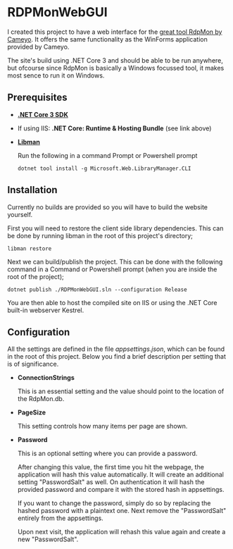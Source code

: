 # RDPMonWebGUI
 
I created this project to have a web interface for the [great tool RdpMon by Cameyo](https://github.com/cameyo/rdpmon).
It offers the same functionality as the WinForms application provided by Cameyo. 

The site's build using .NET Core 3 and should be able to be run anywhere, but ofcourse since RdpMon is basically
a Windows focussed tool, it makes most sence to run it on Windows.

## Prerequisites

* **[.NET Core 3 SDK](https://dotnet.microsoft.com/download/dotnet-core/3.0)**
* If using IIS: **.NET Core: Runtime &amp; Hosting Bundle** (see link above)
* **[Libman](https://github.com/aspnet/LibraryManager/wiki/Using-LibMan-CLI#get-the-libman-global-tool)**

    Run the following in a command Prompt or Powershell prompt
    ```
    dotnet tool install -g Microsoft.Web.LibraryManager.CLI
    ```

## Installation

Currently no builds are provided so you will have to build the website yourself.

First you will need to restore the client side library dependencies. This can be done by running libman in the root of 
this project's directory;

```
libman restore
```

Next we can build/publish the project. This can be done with the following command in a Command or 
Powershell prompt (when you are inside the root of the project);

```
dotnet publish ./RDPMonWebGUI.sln --configuration Release
```

You are then able to host the compiled site on IIS or using the .NET Core built-in webserver Kestrel.

## Configuration

All the settings are defined in the file *appsettings.json*, which can be found in the root of this project.
Below you find a brief description per setting that is of significance.

* **ConnectionStrings**

    This is an essential setting and the value should point to the location of the RdpMon.db.

* **PageSize**

    This setting controls how many items per page are shown.

* **Password**

    This is an optional setting where you can provide a password. 
    
    After changing this value, the first time you hit the webpage, the application will hash this value automatically.
    It will create an additional setting "PasswordSalt" as well. On authentication it will hash the provided password 
    and compare it with the stored hash in appsettings.

    If you want to change the password, simply do so by replacing the hashed password with a plaintext one.
    Next remove the "PasswordSalt" entirely from the appsettings.

    Upon next visit, the application will rehash this value again and create a new "PasswordSalt".
